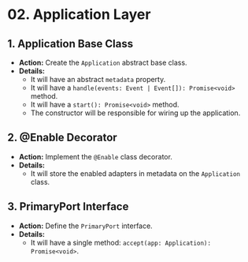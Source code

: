 # 02. Application Layer

## 1. Application Base Class

- **Action:** Create the `Application` abstract base class.
- **Details:**
  - It will have an abstract `metadata` property.
  - It will have a `handle(events: Event | Event[]): Promise<void>` method.
  - It will have a `start(): Promise<void>` method.
  - The constructor will be responsible for wiring up the application.

## 2. @Enable Decorator

- **Action:** Implement the `@Enable` class decorator.
- **Details:**
  - It will store the enabled adapters in metadata on the `Application` class.

## 3. PrimaryPort Interface

- **Action:** Define the `PrimaryPort` interface.
- **Details:**
  - It will have a single method: `accept(app: Application): Promise<void>`.
